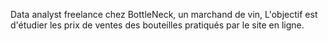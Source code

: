Data analyst freelance chez BottleNeck, un marchand de vin, L'objectif est d'étudier les prix de ventes des bouteilles pratiqués par le site en ligne. 
